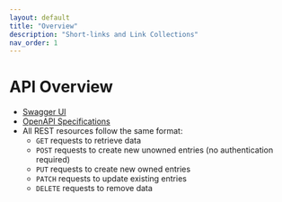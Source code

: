 ```yaml
---
layout: default
title: "Overview"
description: "Short-links and Link Collections"
nav_order: 1
---
```

# API Overview
- [Swagger UI](./swagger-ui/)
- [OpenAPI Specifications](./openapi.json)
- All REST resources follow the same format:
  - `GET` requests to retrieve data
  - `POST` requests to create new unowned entries (no authentication required)
  - `PUT` requests to create new owned entries
  - `PATCH` requests to update existing entries
  - `DELETE` requests to remove data